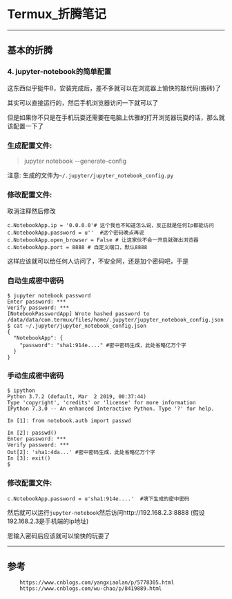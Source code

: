 # Termux_折腾笔记

------
## 基本的折腾

### **4. jupyter-notebook的简单配置**

这东西似乎挺牛B，安装完成后，差不多就可以在浏览器上愉快的敲代码(搬砖)了

其实可以直接运行的，然后手机浏览器访问一下就可以了

但是如果你不只是在手机玩耍还需要在电脑上优雅的打开浏览器玩耍的话，那么就该配置一下了

### 生成配置文件:

> jupyter notebook --generate-config

注意: 生成的文件为`~/.jupyter/jupyter_notebook_config.py`

### 修改配置文件:

取消注释然后修改

```
c.NotebookApp.ip = '0.0.0.0'# 这个我也不知道怎么说，反正就是任何Ip都能访问
c.NotebookApp.password = u''  #这个密码晚点再说
c.NotebookApp.open_browser = False # 让这家伙不会一开启就弹出浏览器
c.NotebookApp.port = 8888 # 自定义端口，默认8888
```

这样应该就可以给任何人访问了，不安全阿，还是加个密码吧，于是

### 自动生成密中密码

```
$ jupyter notebook password
Enter password: ***
Verify password: ***
[NotebookPasswordApp] Wrote hashed password to /data/data/com.termux/files/home/.jupyter/jupyter_notebook_config.json
$ cat ~/.jupyter/jupyter_notebook_config.json
{
  "NotebookApp": {
    "password": "sha1:914e...." #密中密码生成，此处省略亿万个字
  }
}
```

### 手动生成密中密码

```
$ ipython
Python 3.7.2 (default, Mar  2 2019, 00:37:44)
Type 'copyright', 'credits' or 'license' for more information
IPython 7.3.0 -- An enhanced Interactive Python. Type '?' for help.

In [1]: from notebook.auth import passwd

In [2]: passwd()
Enter password: ***
Verify password: ***
Out[2]: 'sha1:4da...' #密中密码生成，此处省略亿万个字
In [3]: exit()
$
```

### 修改配置文件:

```
c.NotebookApp.password = u'sha1:914e....'  #填下生成的密中密码
```

然后就可以运行`jupyter-notebook`然后访问http://192.168.2.3:8888 (假设192.168.2.3是手机端的ip地址)


恩输入密码后应该就可以愉快的玩耍了



------
## 参考
```
    https://www.cnblogs.com/yangxiaolan/p/5778305.html
    https://www.cnblogs.com/wu-chao/p/8419889.html
```

